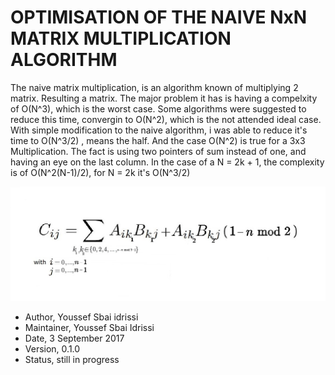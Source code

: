 # OPTIMISATION OF THE NAIVE NxN MATRIX MULTIPLICATION ALGORITHM

The naive matrix multiplication, is an algorithm known of multiplying 2 matrix. Resulting a matrix. The major problem it has is having a compelxity of O(N^3), which is the worst case. 
Some algorithms were suggested to reduce this time, convergin to O(N^2), which is the not attended ideal case. With simple modification to the naive algorithm, i was able to reduce it's time to O(N^3/2) , means the half. And the case O(N^2) is true for a 3x3 Multiplication. 
The fact is using two pointers of sum instead of one, and having an eye on the last column. In the case of a N = 2k + 1, the complexity is of O(N^2(N-1)/2), for N = 2k it's O(N^3/2)

![alt text](https://github.com/sbaiidrissiyoussef/Matrix_Multiplication_Optimized/blob/master/Formula.JPG)

* Author,  Youssef Sbai idrissi
* Maintainer, Youssef Sbai Idrissi
* Date, 3 September 2017
* Version, 0.1.0
* Status, still in progress

